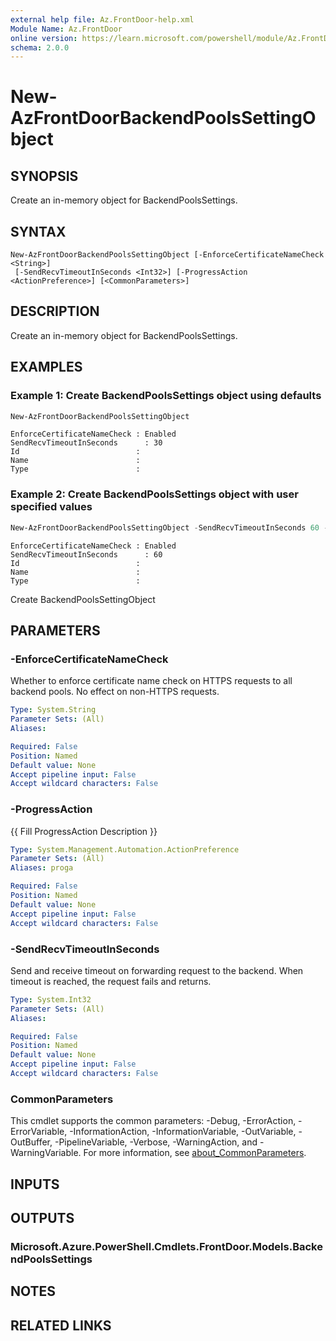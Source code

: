 ```yaml
---
external help file: Az.FrontDoor-help.xml
Module Name: Az.FrontDoor
online version: https://learn.microsoft.com/powershell/module/Az.FrontDoor/new-azfrontdoorfrontendbackendpoolssettingsobject
schema: 2.0.0
---
```


# New-AzFrontDoorBackendPoolsSettingObject

## SYNOPSIS
Create an in-memory object for BackendPoolsSettings.

## SYNTAX

```
New-AzFrontDoorBackendPoolsSettingObject [-EnforceCertificateNameCheck <String>]
 [-SendRecvTimeoutInSeconds <Int32>] [-ProgressAction <ActionPreference>] [<CommonParameters>]
```

## DESCRIPTION
Create an in-memory object for BackendPoolsSettings.

## EXAMPLES

### Example 1: Create BackendPoolsSettings object using defaults
```powershell
New-AzFrontDoorBackendPoolsSettingObject
```

```output
EnforceCertificateNameCheck : Enabled
SendRecvTimeoutInSeconds      : 30
Id                          :
Name                        :
Type                        :
```

### Example 2: Create BackendPoolsSettings object with user specified values
```powershell
New-AzFrontDoorBackendPoolsSettingObject -SendRecvTimeoutInSeconds 60 -EnforceCertificateNameCheck Enabled
```

```output
EnforceCertificateNameCheck : Enabled
SendRecvTimeoutInSeconds      : 60
Id                          :
Name                        :
Type                        :
```

Create BackendPoolsSettingObject

## PARAMETERS

### -EnforceCertificateNameCheck
Whether to enforce certificate name check on HTTPS requests to all backend pools.
No effect on non-HTTPS requests.

```yaml
Type: System.String
Parameter Sets: (All)
Aliases:

Required: False
Position: Named
Default value: None
Accept pipeline input: False
Accept wildcard characters: False
```

### -ProgressAction
{{ Fill ProgressAction Description }}

```yaml
Type: System.Management.Automation.ActionPreference
Parameter Sets: (All)
Aliases: proga

Required: False
Position: Named
Default value: None
Accept pipeline input: False
Accept wildcard characters: False
```

### -SendRecvTimeoutInSeconds
Send and receive timeout on forwarding request to the backend.
When timeout is reached, the request fails and returns.

```yaml
Type: System.Int32
Parameter Sets: (All)
Aliases:

Required: False
Position: Named
Default value: None
Accept pipeline input: False
Accept wildcard characters: False
```

### CommonParameters
This cmdlet supports the common parameters: -Debug, -ErrorAction, -ErrorVariable, -InformationAction, -InformationVariable, -OutVariable, -OutBuffer, -PipelineVariable, -Verbose, -WarningAction, and -WarningVariable. For more information, see [about_CommonParameters](http://go.microsoft.com/fwlink/?LinkID=113216).

## INPUTS

## OUTPUTS

### Microsoft.Azure.PowerShell.Cmdlets.FrontDoor.Models.BackendPoolsSettings

## NOTES

## RELATED LINKS
